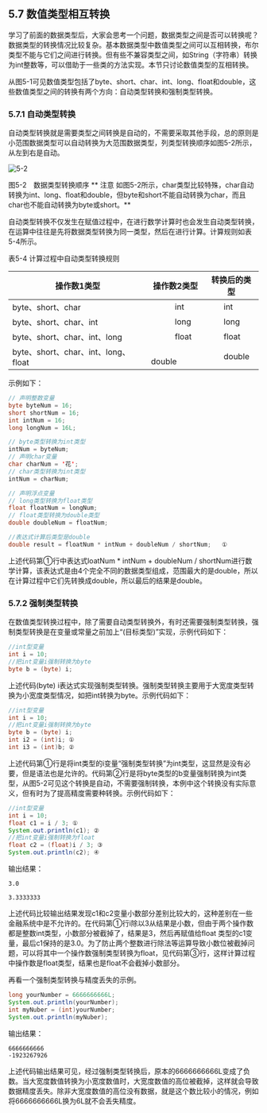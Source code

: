 ## 5.7 数值类型相互转换

学习了前面的数据类型后，大家会思考一个问题，数据类型之间是否可以转换呢？数据类型的转换情况比较复杂。基本数据类型中数值类型之间可以互相转换，布尔类型不能与它们之间进行转换。但有些不兼容类型之间，如String（字符串）转换为int整数等，可以借助于一些类的方法实现。本节只讨论数值类型的互相转换。

从图5-1可见数值类型包括了byte、short、char、int、long、float和double，这些数值类型之间的转换有两个方向：自动类型转换和强制类型转换。

### 5.7.1 自动类型转换

自动类型转换就是需要类型之间转换是自动的，不需要采取其他手段，总的原则是小范围数据类型可以自动转换为大范围数据类型，列类型转换顺序如图5-2所示，从左到右是自动。

![5-2](.../assets/5-2.jpg)

图5-2　数据类型转换顺序
**
注意 如图5-2所示，char类型比较特殊，char自动转换为int、long、float和double，但byte和short不能自动转换为char，而且char也不能自动转换为byte或short。**

自动类型转换不仅发生在赋值过程中，在进行数学计算时也会发生自动类型转换，在运算中往往是先将数据类型转换为同一类型，然后在进行计算。计算规则如表5-4所示。

表5-4 计算过程中自动类型转换规则

| **操作数1类型** | **操作数2类型** | **转换后的类型** |
| --- | --- | --- |
| byte、short、char | 　　　int | 　　int |
| byte、short、char、int | 　　　long | 　　long |
| byte、short、char、int、long | 　　　float | 　　float |
| byte、short、char、int、long、float | 　　　double | 　　double |

示例如下：

```java
// 声明整数变量
byte byteNum = 16;
short shortNum = 16;
int intNum = 16;
long longNum = 16L;

// byte类型转换为int类型
intNum = byteNum;
// 声明char变量
char charNum = '花';
// char类型转换为int类型
intNum = charNum;

// 声明浮点变量
// long类型转换为float类型
float floatNum = longNum;
// float类型转换为double类型
double doubleNum = floatNum;

//表达式计算后类型是double
double result = floatNum * intNum + doubleNum / shortNum;	①

```
上述代码第①行中表达式loatNum * intNum + doubleNum / shortNum进行数学计算，该表达式是由4个完全不同的数据类型组成，范围最大的是double，所以在计算过程中它们先转换成double，所以最后的结果是double。

### 5.7.2 强制类型转换

在数值类型转换过程中，除了需要自动类型转换外，有时还需要强制类型转换，强制类型转换是在变量或常量之前加上“(目标类型)”实现，示例代码如下：

```java
//int型变量
int i = 10;
//把int变量i强制转换为byte
byte b = (byte) i;

```
上述代码(byte) i表达式实现强制类型转换。强制类型转换主要用于大宽度类型转换为小宽度类型情况，如把int转换为byte。示例代码如下：

```java
//int型变量
int i = 10;
//把int变量i强制转换为byte
byte b = (byte) i;
int i2 = (int)i; ①
int i3 = (int)b; ②

```

上述代码第①行是将int类型的i变量“强制类型转换”为int类型，这显然是没有必要，但是语法也是允许的。代码第②行是将byte类型的b变量强制转换为int类型，从图5-2可见这个转换是自动，不需要强制转换，本例中这个转换没有实际意义，但有时为了提高精度需要种转换。示例代码如下：


```java
//int型变量
int i = 10;
float c1 = i / 3; ①
System.out.println(c1); ②
//把int变量i强制转换为float
float c2 = (float)i / 3; ③
System.out.println(c2); ④
```

输出结果：

    3.0
    
    3.3333333
    
上述代码比较输出结果发现c1和c2变量小数部分差别比较大的，这种差别在一些金融系统中是不允许的。在代码第①行i除以3从结果是小数，但由于两个操作数都是整数int类型，小数部分被截掉了，结果是3，然后再赋值给float 类型的c1变量，最后c1保持的是3.0。为了防止两个整数进行除法等运算导致小数位被截掉问题，可以将其中一个操作数强制类型转换为float，见代码第③行，这样计算过程中操作数是float类型，结果也是float不会截掉小数部分。

再看一个强制类型转换与精度丢失的示例。


```java
long yourNumber = 6666666666L;
System.out.println(yourNumber);
int myNuber = (int)yourNumber;
System.out.println(myNuber);

```

输出结果：

    6666666666
    -1923267926
    
上述代码输出结果可见，经过强制类型转换后，原本的6666666666L变成了负数。当大宽度数值转换为小宽度数值时，大宽度数值的高位被截掉，这样就会导致数据精度丢失。除非大宽度数值的高位没有数据，就是这个数比较小的情况，例如将6666666666L换为6L就不会丢失精度。